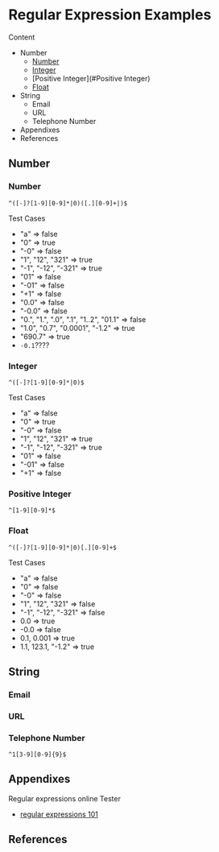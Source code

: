 # Regular Expression Examples

Content

- Number
  - [Number](#Number)
  - [Integer](#Integer)
  - [Positive Integer](#Positive Integer)
  - [Float](#Float)
- String
  - Email
  - URL
  - Telephone Number
- Appendixes
- References

## Number

### Number

```
^([-]?[1-9][0-9]*|0)([.][0-9]+|)$
```

Test Cases

- "a" => false
- "0" => true
- "-0" => false
- "1", "12", "321" => true
- "-1", "-12", "-321" => true
- "01" => false
- "-01" => false
- "+1" => false
- "0.0" => false
- "-0.0" => false
- "0.", "1.", ".0", ".1", "1..2", "01.1" => false
- "1.0", "0.7", "0.0001", "-1.2"  => true
- "690.7" => true
- `-0.1`????

### Integer

```
^([-]?[1-9][0-9]*|0)$
```

Test Cases

- "a" => false
- "0" => true
- "-0" => false
- "1", "12", "321" => true
- "-1", "-12", "-321" => true
- "01" => false
- "-01" => false
- "+1" => false

### Positive Integer

```
^[1-9][0-9]*$
```

### Float

```
^([-]?[1-9][0-9]*|0)[.][0-9]+$
```

Test Cases

- "a" => false
- "0" => false
- "-0" => false
- "1", "12", "321" => false
- "-1", "-12", "-321" => false
- 0.0 => true
- -0.0 => false
- 0.1, 0.001 => true
- 1.1, 123.1, "-1.2" => true

## String

### Email

### URL

### Telephone Number

```
^1[3-9][0-9]{9}$
```



## Appendixes

Regular expressions online Tester

- [regular expressions 101](https://regex101.com/)

## References